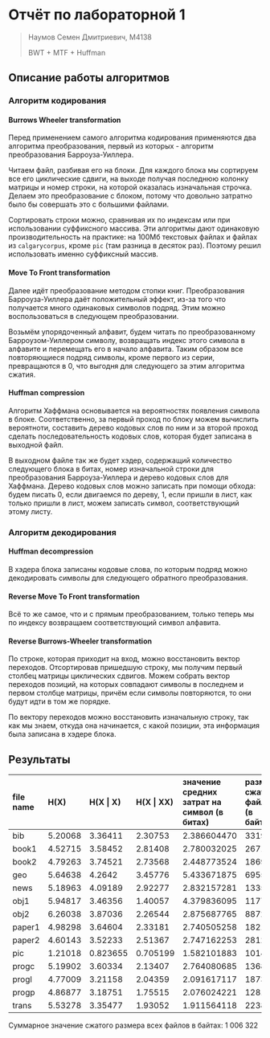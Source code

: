 # Отчёт по лабораторной 1

> Наумов Семен Дмитриевич, M4138
>
> BWT + MTF + Huffman

## Описание работы алгоритмов

### Алгоритм кодирования

#### Burrows Wheeler transformation

Перед применением самого алгоритма кодирования применяются два алгоритма преобразования, первый из которых -
алгоритм преобразования Барроуза-Уиллера.

Читаем файл, разбивая его на блоки. Для каждого блока мы сортируем все его циклические сдвиги,
на выходе получая последнюю колонку матрицы и номер строки, на которой оказалась изначальная строчка.
Делаем это преобразование с блоком, потому что довольно затратно было бы совершать это с большими файлами.

Сортировать строки можно, сравнивая их по индексам или при использовании суффиксного массива. Эти алгоритмы дают
одинаковую производительность на практике: на 100Мб текстовых файлах и файлах из `calgarycorpus`, кроме `pic`
(там разница в десяток раз). Поэтому решил использовать именно суффиксный массив.

#### Move To Front transformation

Далее идёт преобразование методом стопки книг. Преобразования Барроуза-Уиллера даёт положительный эффект,
из-за того что получается много одинаковых символов подряд. Этим можно воспользоваться в следующем преобразовании.

Возьмём упорядоченный алфавит, будем читать по преобразованному Барроузом-Уиллером символу, возвращать индекс этого
символа в алфавите и перемещать его в начало алфавита. Таким образом все повторяющиеся подряд символы, кроме первого
из серии, превращаются в 0, что выгодня для следующего за этим алгоритма сжатия.

#### Huffman compression

Алгоритм Хаффмана основывается на вероятностях появления символа в блоке. Соответственно, за первый проход по блоку
можем вычислить вероятноти, составить дерево кодовых слов по ним и за второй проход сделать последовательность кодовых
слов, которая будет записана в выходной файл.

В выходном файле так же будет хэдер, содержащий количество следующего блока в битах, номер изначальной строки для
преобразования Барроуза-Уиллера и дерево кодовых слов для Хаффмана. Дерево кодовых слов можно записать при помощи
обхода: будем писать 0, если двигаемся по дереву, 1, если пришли в лист, как только пришли в лист,
можем записать символ, соответствующий этому листу.

### Алгоритм декодирования

#### Huffman decompression

В хэдера блока записаны кодовые слова, по которым подряд можно декодировать символы для следующего
обратного преобразования.

#### Reverse Move To Front transformation

Всё то же самое, что и с прямым преобразованием, только теперь мы по индексу возвращаем соответствующий символ алфавита.

#### Reverse Burrows-Wheeler transformation

По строке, которая приходит на вход, можно восстановить вектор переходов. Отсортировав пришедшую строку, мы получим
первый столбец матрицы циклических сдвигов. Можем собрать вектор переходов позиций, на которых совпадают символы в
последнем и первом столбце матрицы, причём если символы повторяются, то они будут идти в том же порядке.

По вектору переходов можно восстановить изначальную строку, так как мы знаем, откуда она начинается, с какой позиции,
эта информация была записана в хэдере блока.

## Результаты

| file name | H(X)    | H(X  \| X) | H(X  \| XX) | значение средних затрат на символ (в битах) | размер сжатого файла (в байтах) | размер исходного файла (в байтах) |
| :-------- | :------ | :--------- | :---------- | :------------------------------------------ | :------------------------------ | :-------------------------------- |
| bib       | 5.20068 | 3.36411    | 2.30753     | 2.386604470                                 | 33192                           | 111261                            |
| book1     | 4.52715 | 3.58452    | 2.81408     | 2.780032025                                 | 267151                          | 768771                            |
| book2     | 4.79263 | 3.74521    | 2.73568     | 2.448773524                                 | 186981                          | 610856                            |
| geo       | 5.64638 | 4.2642     | 3.45776     | 5.433671875                                 | 69551                           | 102400                            |
| news      | 5.18963 | 4.09189    | 2.92277     | 2.832157281                                 | 133504                          | 377109                            |
| obj1      | 5.94817 | 3.46356    | 1.40057     | 4.379836095                                 | 11773                           | 21504                             |
| obj2      | 6.26038 | 3.87036    | 2.26544     | 2.875687765                                 | 88720                           | 246814                            |
| paper1    | 4.98298 | 3.64604    | 2.33181     | 2.740505258                                 | 18211                           | 53161                             |
| paper2    | 4.60143 | 3.52233    | 2.51367     | 2.747162253                                 | 28124                           | 82199                             |
| pic       | 1.21018 | 0.823655   | 0.705199    | 1.582101883                                 | 101495                          | 513216                            |
| progc     | 5.19902 | 3.60334    | 2.13407     | 2.764080685                                 | 13686                           | 39611                             |
| progl     | 4.77009 | 3.21158    | 2.04359     | 2.091617117                                 | 18732                           | 71646                             |
| progp     | 4.86877 | 3.18751    | 1.75515     | 2.076024221                                 | 12814                           | 49379                             |
| trans     | 5.53278 | 3.35477    | 1.93052     | 1.911564118                                 | 22388                           | 93695                             |

Суммарное значение сжатого размера всех файлов в байтах: 1 006 322
